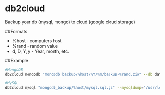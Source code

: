 # db2cloud
Backup your db (mysql, mongo) to cloud (google cloud storage)

##Formats
* %host - computers host
* %rand - random value
* d, D, Y, y - Year, month, etc.

##Example

```bash
#MongoDB
db2cloud mongodb "mongodb_backup/%host/%Y/%m/backup-%rand.zip" --db database_name --gsutil="/usr/bin/gsutil"

#MySQL
db2cloud mysql "mongodb_backup/%host/mysql.sql.gz" --mysqldump="/usr/local/mysql/bin/mysqldump" --user="root" --pass="securePassword" --db="database_name"
```
